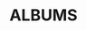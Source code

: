 ---
layout: album_gallery
resource: instagram
title: "ALBUMS"
description: "archive"
active: gallery
header-img: "img/gallery-bg.jpg"
images:
- image_path: /mianh.1001/bikini/20241019_132954_463947254_2029710250819952_1679679472332899255_n.jpg
  gallery-folder: /gallery/mianh.1001/bikini/
  gallery-name: bikini
  gallery-date: April 2025
- image_path: /mianh.1001/New folder/20250322_112212_485286714_18050089427214000_7354472609340549670_n.jpg
  gallery-folder: /gallery/mianh.1001/New folder/
  gallery-name: New folder
  gallery-date: April 2025
---